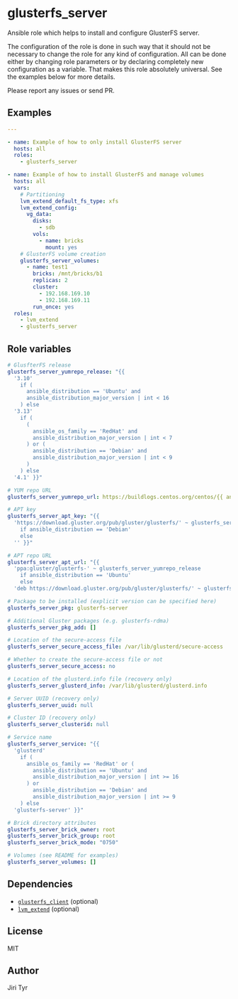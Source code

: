 glusterfs_server
================

Ansible role which helps to install and configure GlusterFS server.

The configuration of the role is done in such way that it should not be
necessary to change the role for any kind of configuration. All can be
done either by changing role parameters or by declaring completely new
configuration as a variable. That makes this role absolutely
universal. See the examples below for more details.

Please report any issues or send PR.


Examples
--------

```yaml
---

- name: Example of how to only install GlusterFS server
  hosts: all
  roles:
    - glusterfs_server

- name: Example of how to install GlusterFS and manage volumes
  hosts: all
  vars:
    # Partitioning
    lvm_extend_default_fs_type: xfs
    lvm_extend_config:
      vg_data:
        disks:
          - sdb
        vols:
          - name: bricks
            mount: yes
    # GlusterFS volume creation
    glusterfs_server_volumes:
      - name: test1
        bricks: /mnt/bricks/b1
        replicas: 2
        cluster:
          - 192.168.169.10
          - 192.168.169.11
        run_once: yes
  roles:
    - lvm_extend
    - glusterfs_server
```


Role variables
--------------

```yaml
# GlusfterFS release
glusterfs_server_yumrepo_release: "{{
  '3.10'
    if (
      ansible_distribution == 'Ubuntu' and
      ansible_distribution_major_version | int < 16
    ) else
  '3.13'
    if (
      (
        ansible_os_family == 'RedHat' and
        ansible_distribution_major_version | int < 7
      ) or (
        ansible_distribution == 'Debian' and
        ansible_distribution_major_version | int < 9
      )
    ) else
  '4.1' }}"

# YUM repo URL
glusterfs_server_yumrepo_url: https://buildlogs.centos.org/centos/{{ ansible_distribution_major_version }}/storage/$basearch/gluster-{{ glusterfs_server_yumrepo_release }}/

# APT key
glusterfs_server_apt_key: "{{
  'https://download.gluster.org/pub/gluster/glusterfs/' ~ glusterfs_server_yumrepo_release ~ '/rsa.pub'
    if ansible_distribution == 'Debian'
    else
  '' }}"

# APT repo URL
glusterfs_server_apt_url: "{{
  'ppa:gluster/glusterfs-' ~ glusterfs_server_yumrepo_release
    if ansible_distribution == 'Ubuntu'
    else
  'deb https://download.gluster.org/pub/gluster/glusterfs/' ~ glusterfs_client_yumrepo_release ~ '/LATEST/Debian/' ~ ansible_distribution_release ~ '/amd64/apt ' ~ ansible_distribution_release ~  ' main' }}"

# Package to be installed (explicit version can be specified here)
glusterfs_server_pkg: glusterfs-server

# Additional Gluster packages (e.g. glusterfs-rdma)
glusterfs_server_pkg_add: []

# Location of the secure-access file
glusterfs_server_secure_access_file: /var/lib/glusterd/secure-access

# Whether to create the secure-access file or not
glusterfs_server_secure_access: no

# Location of the glusterd.info file (recovery only)
glusterfs_server_glusterd_info: /var/lib/glusterd/glusterd.info

# Server UUID (recovery only)
glusterfs_server_uuid: null

# Cluster ID (recovery only)
glusterfs_server_clusterid: null

# Service name
glusterfs_server_service: "{{
  'glusterd'
    if (
      ansible_os_family == 'RedHat' or (
        ansible_distribution == 'Ubuntu' and
        ansible_distribution_major_version | int >= 16
      ) or
        ansible_distribution == 'Debian' and
        ansible_distribution_major_version | int >= 9
    ) else
  'glusterfs-server' }}"

# Brick directory attributes
glusterfs_server_brick_owner: root
glusterfs_server_brick_group: root
glusterfs_server_brick_mode: "0750"

# Volumes (see README for examples)
glusterfs_server_volumes: []
```


Dependencies
------------

- [`glusterfs_client`](https://github.com/jtyr/ansible-glusterfs_client) (optional)
- [`lvm_extend`](https://github.com/jtyr/ansible-lvm_extend) (optional)


License
-------

MIT


Author
------

Jiri Tyr
